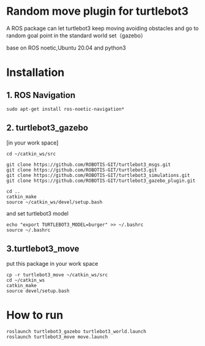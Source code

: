 # Random move plugin for turtlebot3

A ROS package can let turtlebot3 keep moving avoiding obstacles and go to random goal point in the standard world set（gazebo）


base on ROS noetic,Ubuntu 20.04 and python3
# Installation

## 1. ROS Navigation

```
sudo apt-get install ros-noetic-navigation*
```

## 2. turtlebot3_gazebo
[in your work space]
```
cd ~/catkin_ws/src

git clone https://github.com/ROBOTIS-GIT/turtlebot3_msgs.git
git clone https://github.com/ROBOTIS-GIT/turtlebot3.git
git clone https://github.com/ROBOTIS-GIT/turtlebot3_simulations.git
git clone https://github.com/ROBOTIS-GIT/turtlebot3_gazebo_plugin.git

cd ..
catkin_make
source ~/catkin_ws/devel/setup.bash
```
and set turtlebot3 model
```
echo "export TURTLEBOT3_MODEL=burger" >> ~/.bashrc
source ~/.bashrc
```

## 3.turtlebot3_move
put this package in your work space
```
cp -r turtlebot3_move ~/catkin_ws/src
cd ~/catkin_ws
catkin_make
source devel/setup.bash
```

# How to run
```
roslaunch turtlebot3_gazebo turtlebot3_world.launch
roslaunch turtlebot3_move move.launch
```
